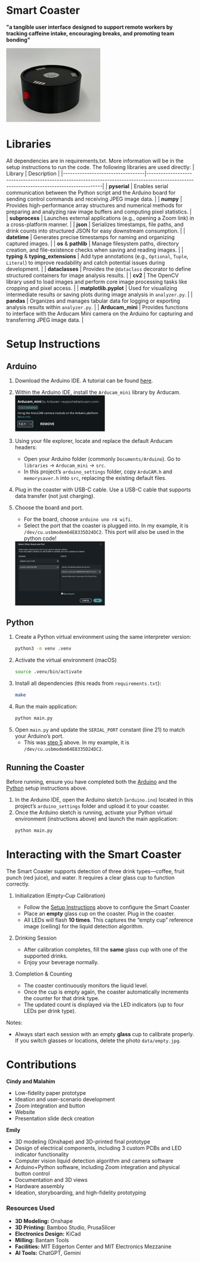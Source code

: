 # Smart Coaster
__"a tangible user interface designed to support remote workers by tracking caffeine intake, encouraging breaks, and promoting team bonding"__

<img src="readme_images/coaster.jpeg" alt="final coaster" width="50%" />


# Libraries
All dependencies are in requirements.txt. More information will be in the setup instructions to run the code. The following libraries are used directly:
| Library                          | Description                                                                                                                             |
|----------------------------------|-----------------------------------------------------------------------------------------------------------------------------------------|
| **pyserial**                     | Enables serial communication between the Python script and the Arduino board for sending control commands and receiving JPEG image data. |
| **numpy**                        | Provides high-performance array structures and numerical methods for preparing and analyzing raw image buffers and computing pixel statistics. |
| **subprocess**                   | Launches external applications (e.g., opening a Zoom link) in a cross-platform manner.                                                    |
| **json**                         | Serializes timestamps, file paths, and drink counts into structured JSON for easy downstream consumption.                                |
| **datetime**                     | Generates precise timestamps for naming and organizing captured images.                                                                  |
| **os** & **pathlib**             | Manage filesystem paths, directory creation, and file-existence checks when saving and reading images.                                   |
| **typing** & **typing_extensions** | Add type annotations (e.g., `Optional`, `Tuple`, `Literal`) to improve readability and catch potential issues during development.        |
| **dataclasses**                  | Provides the `@dataclass` decorator to define structured containers for image analysis results.                                          |
| **cv2**                          | The OpenCV library used to load images and perform core image processing tasks like cropping and pixel access.                           |
| **matplotlib.pyplot**            | Used for visualizing intermediate results or saving plots during image analysis in `analyzer.py`.                                         |
| **pandas**                       | Organizes and manages tabular data for logging or exporting analysis results within `analyzer.py`.                                        |
| **Arducam_mini**                 | Provides functions to interface with the Arducam Mini camera on the Arduino for capturing and transferring JPEG image data.               |


# Setup Instructions
## Arduino
1. Download the Arduino IDE. A tutorial can be found [here](https://docs.arduino.cc/software/ide-v2/tutorials/getting-started/ide-v2-downloading-and-installing/).
2. Within the Arduino IDE, install the `Arducam_mini` library by Arducam.  
   <img src="readme_images/arducam.png" alt="Arducam Mini Camera" width="50%" />
3. Using your file explorer, locate and replace the default Arducam headers:
   - Open your Arduino folder (commonly `Documents/Arduino`). Go to `libraries` → `Arducam_mini` → `src`.
   - In this project’s `arduino_settings` folder, copy `ArduCAM.h` and `memorysaver.h` into `src`, replacing the existing default files.
4. Plug in the coaster with USB-C cable. Use a USB-C cable that supports data transfer (not just charging).
5. Choose the board and port.  
    - For the board, choose `arduino uno r4 wifi`. 
    - Select the port that the coaster is plugged into. In my example, it is `/dev/cu.usbmodem64E8335D24DC2`. This port will also be used in the python code!

   <img src="readme_images/select_board.png" alt="Selecting Port" width="50%" />

## Python
1. Create a Python virtual environment using the same interpreter version:
   ```bash
   python3 -m venv .venv
   ```
2. Activate the virtual environment (macOS)
    ```bash
    source .venv/bin/activate
    ```
3. Install all dependencies (this reads from `requirements.txt`):
   ```bash
   make
   ```
4. Run the main application:
   ```bash
   python main.py
   ```
5. Open `main.py` and update the `SERIAL_PORT` constant (line 21) to match your Arduino’s port.
    - This was [step 5](#arduino) above. In my example, it is `/dev/cu.usbmodem64E8335D24DC2`.


## Running the Coaster
Before running, ensure you have completed both the [Arduino](#arduino) and the [Python](#python) setup instructions above.

1. In the Arduino IDE, open the Arduino sketch (`arduino.ino`) located in this project’s `arduino_settings` folder and upload it to your coaster.
2. Once the Arduino sketch is running, activate your Python virtual environment (instructions above) and launch the main application:
   ```bash
   python main.py
   ```

# Interacting with the Smart Coaster
The Smart Coaster supports detection of three drink types—coffee, fruit punch (red juice), and water. It requires a clear glass cup to function correctly.

1. Initialization (Empty‐Cup Calibration)
   - Follow the [Setup Instructions](#setup-instructions) above to configure the Smart Coaster
   - Place an **empty** glass cup on the coaster. Plug in the coaster.
   - All LEDs will flash **10 times**. This captures the “empty cup” reference image (ceiling) for the liquid detection algorithm.

2. Drinking Session
   - After calibration completes, fill the **same** glass cup with one of the supported drinks.
   - Enjoy your beverage normally.

3. Completion & Counting
   - The coaster continuously monitors the liquid level.
   - Once the cup is empty again, the coaster automatically increments the counter for that drink type.
   - The updated count is displayed via the LED indicators (up to four LEDs per drink type).

Notes:
- Always start each session with an empty **glass** cup to calibrate properly. If you switch glasses or locations, delete the photo `data/empty.jpg`.


# Contributions
**Cindy and Malahim**
- Low-fidelity paper prototype
- Ideation and user-scenario development
- Zoom integration and button
- Website
- Presentation slide deck creation

**Emily**
- 3D modeling (Onshape) and 3D-printed final prototype
- Design of electrical components, including 3 custom PCBs and LED indicator functionality
- Computer vision liquid detection algorithm and camera software
- Arduino+Python software, including Zoom integration and physical button control
- Documentation and 3D views
- Hardware assembly
- Ideation, storyboarding, and high-fidelity prototyping

### Resources Used
- **3D Modeling:** Onshape  
- **3D Printing:** Bamboo Studio, PrusaSlicer  
- **Electronics Design:** KiCad  
- **Milling:** Bantam Tools
- **Facilities:** MIT Edgerton Center and MIT Electronics Mezzanine  
- **AI Tools:** ChatGPT, Gemini  
